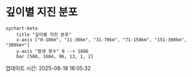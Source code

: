 # 깊이별 지진 분포

```mermaid
xychart-beta
    title "깊이별 지진 분포"
    x-axis ["0-10km", "11-30km", "31-70km", "71-150km", "151-300km", "300km+"]
    y-axis "발생 횟수" 0 --> 1686
    bar [588, 1684, 96, 13, 1, 2]
```

업데이트 시간: 2025-08-18 18:05:32
